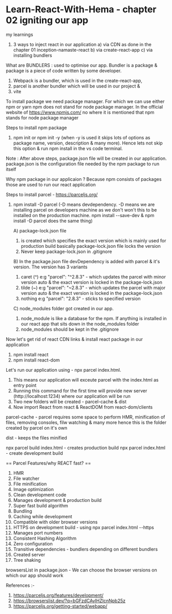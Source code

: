 # Learn-React-With-Hema - chapter 02 igniting our app

my learnings

1. 3 ways to inject react in our application
   a) via CDN as done in the chapter 01 inception-namaste-react
   b) via create-react-app
   c) via installing bundlers

What are BUNDLERS : used to optimise our app. Bundler is a package & package is a piece of code written by some developer.

1. Webpack is a bundler, which is used in the create-react-app,
2. parcel is another bundler which will be used in our project &
3. vite

To install package we need package manager. For which we can use either npm or yarn
npm does not stand for node package manager. In the official website of https://www.npmjs.com/ no where it is mentioned that npm stands for node package manager

Steps to install npm package

1. npm init or npm init -y (when -y is used it skips lots of options as package name, version, description & many more). Hence lets not skip this option & run npm install in the vs code terminal.

Note : After above steps, package.json file will be created in our application. package.json is the configuration file needed by the npm package to run itself

Why npm package in our applicaion ?
Because npm consists of packages those are used to run our react application

Steps to install parcel - https://parceljs.org/

1. npm install -D parcel
   (-D means devdependency. -D means we are installing parcel on developers machine as we don't won't this to be installed on the production machine. npm install --save-dev & npm install -D parcel does the same thing)

   A) package-lock.json file

   1. is created which specifies the exact version which is mainly used for production build basically package-lock.json file locks the version
   2. Never keep package-lock.json in .gitignore

   B) In the package.json file devDependency is added with parcel & it's version. The version has 3 variants

   1. caret (^) e:g "parcel": "^2.8.3" - which updates the parcel with minor version auto & the exact version is locked in the package-lock.json
   2. tilde (~) e:g "parcel": "~2.8.3" - which updates the parcel with major version auto & the exact version is locked in the package-lock.json
   3. nothing e:g "parcel": "2.8.3" - sticks to specified version

   C) node_modules folder got created in our app.

   1. node_module is like a database for the npm. If anything is installed in our react app that sits down in the node_modules folder
   2. node_modules should be kept in the .gitignore

Now let's get rid of react CDN links & install react package in our application

1. npm install react
2. npm install react-dom

Let's run our application using - npx parcel index.html.

1. This means our application will exceute parcel with the index.html as entry point
2. Running this command for the first time will provide new server (http://localhost:1234) where our application will be run
3. Two new folders will be created - parcel-cache & dist
4. Now import React from react & ReactDOM from react-dom/clients

parcel-cache - parcel requires some space to perform HMR, minification of files, removing consoles, filw watching & many more hence this is the folder created by parcel on it's own

dist - keeps the files minified

npx parcel build index.html - creates production build
npx parcel index.html - create development build

== Parcel Features/why REACT fast? ==

1. HMR
2. File watcher
3. File minification
4. Image optimization
5. Clean development code
6. Manages development & production build
7. Super fast build algorithm
8. Bundling
9. Caching while development
10. Compatible with older browser versions
11. HTTPS on development build - using npx parcel index.html --https
12. Manages port numbers
13. Consistent Hashing Algorithm
14. Zero configuration
15. Transitive dependencies - bundlers depending on different bundlers
16. Created server
17. Tree shaking

browsersList in package.json - We can choose the browser versions on which our app should work

References :-

1. https://parceljs.org/features/development/
2. https://browserslist.dev/?q=bGFzdCAyIHZlcnNpb25z
3. https://parceljs.org/getting-started/webapp/
